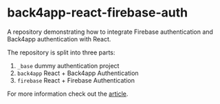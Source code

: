 # back4app-react-firebase-auth

A repository demonstrating how to integrate Firebase authentication and Back4app authentication with React.

The repository is split into three parts:

1. `_base` dummy authentication project
2. `back4app` React + Back4app Authentication
2. `firebase` React + Firebase Authentication

For more information check out the [article](https://blog.back4app.com/react-firebase-authentication/).

